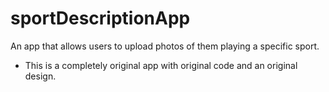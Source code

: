 # sportDescriptionApp
An app that allows users to upload photos of them playing a specific sport.
* This is a completely original app with original code and an original design.
